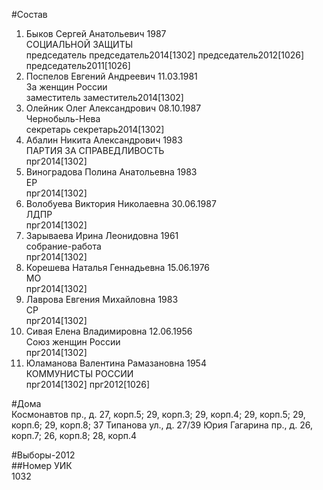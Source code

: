 #Состав  
1. Быков Сергей Анатольевич 1987  
    СОЦИАЛЬНОЙ ЗАЩИТЫ  
    председатель председатель2014[1302] председатель2012[1026] председатель2011[1026]  
2. Поспелов Евгений Андреевич 11.03.1981  
    За женщин России  
    заместитель заместитель2014[1302]  
3. Олейник Олег Александрович 08.10.1987  
    Чернобыль-Нева  
    секретарь секретарь2014[1302]  
4. Абалин Никита Александрович 1983  
    ПАРТИЯ ЗА СПРАВЕДЛИВОСТЬ  
    прг2014[1302]  
5. Виноградова Полина Анатольевна 1983  
    ЕР  
    прг2014[1302]  
6. Волобуева Виктория Николаевна 30.06.1987  
    ЛДПР  
    прг2014[1302]  
7. Зарываева Ирина Леонидовна 1961  
    собрание-работа  
    прг2014[1302]  
8. Корешева Наталья Геннадьевна 15.06.1976  
    МО  
    прг2014[1302]  
9. Лаврова Евгения Михайловна 1983  
    СР  
    прг2014[1302]  
10. Сивая Елена Владимировна 12.06.1956  
    Союз женщин России  
    прг2014[1302]  
11. Юламанова Валентина Рамазановна 1954  
    КОММУНИСТЫ РОССИИ  
    прг2014[1302] прг2012[1026]  
  
#Дома  
Космонавтов пр., д. 27, корп.5; 29, корп.З; 29, корп.4; 29, корп.5; 29, корп.6; 29, корп.8; 37 Типанова ул., д. 27/39 Юрия Гагарина пр., д. 26, корп.7; 26, корп.8; 28, корп.4  
  
#Выборы-2012  
##Номер УИК  
1032  
